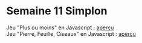 # Semaine 11 Simplon
Jeu "Plus ou moins" en Javascript : [aperçu](http://htmlpreview.github.io/?https://github.com/celiga/semaine-11/blob/master/jeu-plus-moins/index.html)  
Jeu "Pierre, Feuille, Ciseaux" en Javascript : [aperçu](http://htmlpreview.github.io/?https://github.com/celiga/semaine-11/blob/master/jeu-pierre-feuille-ciseaux/index.html)
